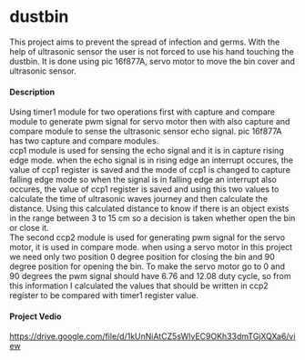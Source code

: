 # dustbin
This project aims to prevent the spread of infection and germs. With the help of ultrasonic sensor the user is not forced to use his hand touching the dustbin. It is done using pic 16f877A, servo motor to move the bin cover and ultrasonic sensor.

#### Description
Using timer1 module for two operations first with capture and compare module to generate pwm signal for servo motor then with also capture and compare module to sense the ultrasonic sensor echo signal.
pic 16f877A has two capture and compare modules.<br> ccp1 module is used for sensing the echo signal and it is in capture rising edge mode. when the echo signal is in rising edge an interrupt occures, the value of ccp1 register is saved and the mode of ccp1 is changed to capture falling edge mode so when the signal is in falling edge an interrupt also occures, the value of ccp1 register is saved and using this two values to calculate the time of ultrasonic waves journey and then calculate the distance. Using this calculated distance to know if there is an object exists in the range between 3 to 15 cm so a decision is taken whether open the bin or close it.<br>
The second ccp2 module is used for generating pwm signal for the servo motor, it is used in compare mode. when using a servo motor in this project we need only two position 0 degree position for closing the bin and 90 degree position for opening the bin. To make the servo motor go to 0 and 90 degrees the pwm signal should have 6.76 and 12.08 duty cycle, so from this information I calculated the values that should be written in ccp2 register to be compared with timer1 register value.

#### Project Vedio
https://drive.google.com/file/d/1kUnNiAtCZ5sWlvEC9OKh33dmTGjXQXa6/view

